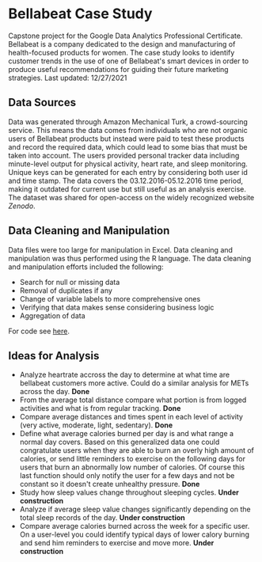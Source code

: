 # Bellabeat Case Study
Capstone project for the Google Data Analytics Professional Certificate. Bellabeat is a company dedicated to the design and manufacturing of health-focused products for women. The case study looks to identify customer trends in the use of one of Bellabeat's smart devices in order to produce useful recommendations for guiding their future marketing strategies.
Last updated: 12/27/2021

## Data Sources

Data was generated through Amazon Mechanical Turk, a crowd-sourcing service. This means the data comes from individuals who are not organic users of Bellabeat products but instead were paid to test these products and record the required data, which could lead to some bias that must be taken into account. The users provided personal tracker data including minute-level output for physical activity, heart rate, and sleep monitoring. Unique keys can be generated for each entry by considering both user id and time stamp. The data covers the 03.12.2016-05.12.2016 time period, making it outdated for current use but still useful as an analysis exercise. The dataset was shared for open-access on the widely recognized website *Zenodo*.

## Data Cleaning and Manipulation

Data files were too large for manipulation in Excel. Data cleaning and manipulation was thus performed using the R language. The data cleaning and manipulation efforts included the following:
* Search for null or missing data
* Removal of duplicates if any
* Change of variable labels to more comprehensive ones
* Verifying that data makes sense considering business logic
* Aggregation of data

For code see [here](https://github.com/jubervar/Google-Capstone-Project/blob/master/data_cleaning.r).

## Ideas for Analysis

* Analyze heartrate accross the day to determine at what time are bellabeat customers more active. Could do a similar analysis for METs across the day. **Done**
* From the average total distance compare what portion is from logged activities and what is from regular tracking. **Done**
* Compare average distances and times spent in each level of activity (very active, moderate, light, sedentary). **Done**
* Define what average calories burned per day is and what range a normal day covers. Based on this generalized data one could congratulate users when they are able to burn an overly high amount of calories, or send little reminders to exercise on the following days for users that burn an abnormally low number of calories. Of course this last function should only notify the user for a few days and not be constant so it doesn't create unhealthy pressure. **Done**
* Study how sleep values change throughout sleeping cycles. **Under construction**
* Analyze if average sleep value changes significantly depending on the total sleep records of the day. **Under construction**
* Compare average calories burned across the week for a specific user. On a user-level you could identify typical days of lower calory burning and send him reminders to exercise and move more. **Under construction**
